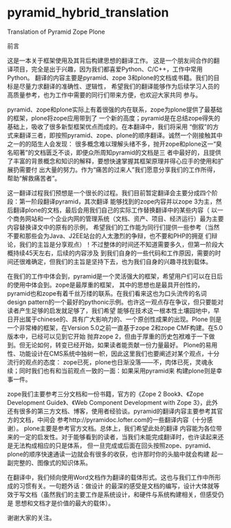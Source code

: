 # pyramid_hybrid_translation
Translation of Pyramid Zope Plone

前言

这是一本关于框架使用及其背后构建思想的翻译工作。
这是一个朋友间合作的翻译项目，完全是出于兴趣，因为我们都喜爱Python、C/C++，工作中常用Python。
翻译的内容主要是pyramid、zope 3和plone的文档或书籍。我们的目标是尽量力求翻译的准确性、逻辑性，
希望我们的翻译能够作为后续学习人员的高质量参考，也为工作中需要的同行们带来方便，也欢迎大家共同
参与。

pyramid、zope和plone实际上有着很强的内在联系，zope为plone提供了最基础的框架，plone将zope应用带到了
一个新的高度；pyramid是在总结zope得失的基础上，吸收了很多新型框架优点而成的。在本翻译中，我们将采用
“倒叙”的方式来翻译三者，即按照pyramid、zope、plone的顺序翻译。诚然一个刚接触其中之一的的陌生人会发现：
很多概念难以理解头绪不多，抛开zope和plone这一“臭名昭著”的文档匮乏不谈，即便众所周知pyramid的文档是三
者中最好的，且提供了丰富的背景概念和知识的解释，要想快速掌握其框架原理并得心应手的使用和扩展扔需要付
出大量的努力。作为“痛苦的过来人”我们愿意分享我们的工作所得，帮助“解救痛苦者”。

这一翻译过程我们预想是一个很长的过程。我们目前暂定翻译会主要分成四个阶段：第一阶段翻译pyramid，其次翻译
能够找到的zope内容并以zope 3为主，然后翻译plone的文档，最后会用我们自己的实际工作替换翻译中的某些内容（
以一个商务网站和一个企业内网的管理系统（文档、资产、项目、经济运行）最为主要内容替换译文中的原有的示例，
希望我们的工作能为同行们提供一些参考（当然不要和那些会为Java、J2EE站台的人太激烈的争辩，也不要和PHP的拥趸
们辩论，我们的主旨是分享观点）！不过整体的时间还不知道需要多久，但第一阶段大概持续45天左右，后续的内容涉及
到我们自身的一些代码和工作原因，需要的时间还很难确定，但我们的主旨是坚持下去，也为我们自身的兴趣寻找到载体。

在我们的工作中体会到，pyramid是一个灵活强大的框架，希望用户们可以在日后的使用中体会到。zope是最厚重的框架，
其中的思想也是最具开创性的，pyramid也和zope有着千丝万缕的联系。在我们看来这也为口头流传的名词design pattern的一个最好的pythonic示例。也许这一观点存在争议，但只要能对读者产生足够的启发就足够了，我们希望
能够在技术这一根本性土壤园地中，早日开出属于chinese的、具有广大影响力的、一个原创性成果的出现。Plone
则是一个非常棒的框架，在Version 5.0之前一直基于zope 2和zope CMF构建。在5.0版本中，已经可以见到它开始
抛弃zope 2，但由于厚重的历史包袱难于一下做到。但无论如何，转变已经开始，如果读者能贡献一份力量最好。
Plone的易用性、功能设计在CMS系统中独树一帜，因此这里我们也要阐述对某个观点，十分流行的观点的态度：
zope已死，plone也日渐没落——不，肉体已死，灵魂永续；同时我们也有和当前观点一致的一面：如果采用pyramid来
构建plone则是幸事一件。

zope我们主要参考三分文档和一份书籍，官方的《Zope 2 Book》、《Zope Development Guide》、《Web Component Development
with Zope 3》，此外还有很多的第三方文档、博客，使用者经验谈。pyramid的翻译内容主要参考其官方的文档，中间会
参考http://pyramidoc.lofter.com的一些翻译内容（十分感谢）。
plone主要是参考官方文档。总体上，我们希望此处的翻译
内容能为各位带来的一定的启发性。对于能够看到的读者，当我们未能完成翻译时，也许读起来还是无法构成相应的只是体系，
但一旦完成或后面在回头按照zope、pyramid、plone的顺序快速通读一边就会有很多的收获，也许那时你的头脑中就会构建
起一副完整的、图像式的知识体系。

在翻译中，我们倾向使用Word文档作为翻译的载体形式。这也与我们工作中所形成的习惯有关。一句题外话：做设计
的最深的感受是文档的编写，设计大体就等效于写文档（虽然我们的主要工作是系统设计，和硬件与系统构建相关，但感受仍是
思想和文档才是价值的最大的载体）。

谢谢大家的关注。
